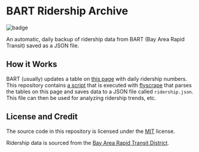 # BART Ridership Archive

![badge](https://img.shields.io/endpoint?url=https://gist.githubusercontent.com/MrFlynn/e734700d586151d29d8da4b56639d8d7/raw/riders.json)

An automatic, daily backup of ridership data from BART (Bay Area Rapid Transit)
saved as a JSON file. 

## How it Works
BART (usually) updates a table on 
[this page](https://www.bart.gov/news/articles/2025/news20250109-1) with daily
ridership numbers. This repository contains [a script](scripts/ridership.js)
that is executed with [flyscrape](https://github.com/philippta/flyscrape)
that parses the tables on this page and saves data to a JSON file called
`ridership.json`. This file can then be used for analyzing ridership trends, etc.

## License and Credit
The source code in this repository is licensed under the [MIT](LICENSE) license.

Ridership data is sourced from the [Bay Area Rapid Transit District](bart.gov).
